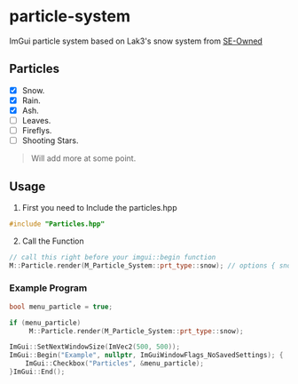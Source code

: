 # particle-system

ImGui particle system based on Lak3's snow system from [SE-Owned](https://www.unknowncheats.me/forum/team-fortress-2-a/436430-seowned-featured-cheat.html) 






## Particles
- [x] Snow.
- [x] Rain.
- [x] Ash.
- [ ] Leaves.
- [ ] Fireflys.
- [ ] Shooting Stars.
> Will add more at some point.


## Usage
1. First you need to Include the particles.hpp
```cpp
#include "Particles.hpp"
```

2. Call the Function
```cpp
// call this right before your imgui::begin function 
M::Particle.render(M_Particle_System::prt_type::snow); // options { snow, rain, ash }
```

### Example Program

```cpp
bool menu_particle = true;

if (menu_particle)
     M::Particle.render(M_Particle_System::prt_type::snow);

ImGui::SetNextWindowSize(ImVec2(500, 500));
ImGui::Begin("Example", nullptr, ImGuiWindowFlags_NoSavedSettings); {
    ImGui::Checkbox("Particles", &menu_particle);
}ImGui::End();
```
